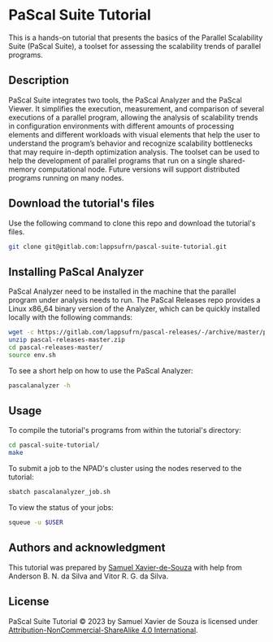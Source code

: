 # PaScal Suite Tutorial
This is a hands-on tutorial that presents the basics of the Parallel Scalability Suite (PaScal Suite), a toolset for assessing the scalability trends of parallel programs.

## Description
PaScal Suite integrates two tools, the PaScal Analyzer and the PaScal Viewer. It simplifies the execution, measurement, and comparison of several executions of a parallel program, allowing the analysis of scalability trends in configuration environments with different amounts of processing elements and different workloads with visual elements that help the user to understand the program’s behavior and recognize scalability bottlenecks that may require in-depth optimization analysis. The toolset can be used to help the development of parallel programs that run on a single shared-memory computational node. Future versions will support distributed programs running on many nodes.

## Download the tutorial's files
Use the following command to clone this repo and download the tutorial's files.
```bash
git clone git@gitlab.com:lappsufrn/pascal-suite-tutorial.git
```

## Installing PaScal Analyzer
PaScal Analyzer need to be installed in the machine that the parallel program under analysis needs to run. The PaScal Releases repo provides a Linux x86_64 binary version of the Analyzer, which can be quickly installed locally with the following commands:
```bash
wget -c https://gitlab.com/lappsufrn/pascal-releases/-/archive/master/pascal-releases-master.zip
unzip pascal-releases-master.zip
cd pascal-releases-master/
source env.sh
```

To see a short help on how to use the PaScal Analyzer:
```bash
pascalanalyzer -h
```

## Usage
To compile the tutorial's programs from within the tutorial's directory:
```bash
cd pascal-suite-tutorial/
make
```

To submit a job to the NPAD's cluster using the nodes reserved to the tutorial:
```bash
sbatch pascalanalyzer_job.sh 
```

To view the status of your jobs:
```bash
squeue -u $USER
```

## Authors and acknowledgment
This tutorial was prepared by [Samuel Xavier-de-Souza](http://dca.ufrn.br/~samuel) with help from Anderson B. N. da Silva and Vitor R. G. da Silva.

## License
PaScal Suite Tutorial © 2023 by Samuel Xavier de Souza is licensed under [Attribution-NonCommercial-ShareAlike 4.0 International](http://creativecommons.org/licenses/by-nc-sa/4.0/).
